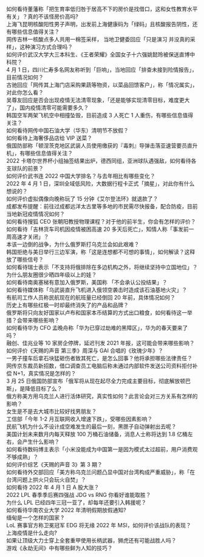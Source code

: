 如何看待董藩称「把生育率低归咎于居高不下的房价是找借口，这和女性教育水平有关」？真的不该怪房价高吗?  
上海飞昆明核酸阳性男子声明，出发前上海健康码为「绿码」且核酸报告阴性，还有哪些信息值得关注？  
网传吉林一核酸点多人共用一棉签采样， 当地卫健委回应「只是演习 并没真的采样」，这种演习方式合理吗？  
如何评价武汉大学大三本科生、《王者荣耀》全国女子十六强姚懿玲被保送直博中科院？  
4 月 1 日，四川仁寿多名网友称听到「巨响」，当地回应「排查未接到险情报告」，目前情况如何？  
古驰回应「网传其上海门店采购果蔬等物资，以菜品回馈客户」，称「情况属实」，对此你怎么看？  
吴尊友回应是否会出现疫情无法清零现象，「还是能够实现清零目标，难度更大了」，国内疫情清零可能需要多久？  
韩国空军两架飞机空中相撞坠毁，目前造成 3 人死亡 1 人重伤，有哪些信息值得关注？  
如何看待网传中国石油大学（华东）清明节不放假？  
如何看待上海奢侈品店给 VIP 送菜？  
俄国防部称「顿涅茨克地区武装人员使用缴获的『毒刺』导弹击落亚速营要员直升机」，有哪些信息值得关注？  
2022 卡塔尔世界杯小组抽签结果出炉，德西同组，亚洲球队遇强敌，如何看待各支球队的前景？  
如何评价武书连 2022 中国大学排名？与去年相比有哪些变化？  
2022 年 4 月 1 日，深圳全域低风险，大数据行程卡正式「摘星」，对此你有什么想说的？  
如何评价虚拟偶像向晚称玩了 15 分钟《艾尔登法环》就退款了？  
成都发布提醒：前往过成都远洋太古里等多地的市民需尽快报备，配合防疫，目前当地新冠疫情情况如何？  
如何看待搜狐 CEO 张朝阳教授物理课程？对于他的前半生，你会有怎样的评价？  
如何看待「吉林货车司机因疫情被困高速 20 多天后死亡」，知情人称「事发前一周高速才关闭」？  
本该一边倒的战争，为什么俄罗斯打乌克兰会如此艰难？  
韩国拒绝与美日举行三边军演，称「这是连想都不可想的事情」，如何解读？这释放了哪些信号？  
如何看待瑞士表示「不支持将俄排除在多边机构之外，将继续坚持中立国地位」？  
为什么朋友圈很少晒四年级以上的娃？  
如何看待南奥塞梯有意加入俄罗斯，美国称 「不会承认公投结果」？  
如何看待媒体称「乌武装直升飞机进入俄领空袭击时造成该石油基地火灾」？  
有航司工作人员称民航现在的航班量已经倒回 20 年前，具体情况如何？  
历史上有哪些红极一时却最终消失了的产品和品牌？  
俄罗斯将只向友好国家以卢布和国家本币结算的方式出口粮食，如何看待这一举措？会带来哪些影响？  
如何看待华为 CFO 孟晚舟称「华为已穿过劫难的黑障区」，华为的春天要来了吗？  
融创、佳兆业等 10 家房企停牌，延迟刊发 2021 年报，这可能会带来哪些影响？  
如何评价《天赐的声音 第三季》周深与 GAI 合唱的《玫瑰少年》？  
一男子撞车后拿石块猛砸伤者致其死亡，是怎么回事？他将承担哪些法律责任？  
网传京东裁员新招数，借口调查员工电脑后称未通过内部软件发送公司资料拒付补偿 N+1，真实情况是怎样的？  
3 月 25 日俄国防部宣布「俄军将从现在起尽全力完成主要目标，彻底解放顿巴斯」，是降低目标了么？  
俄方称美方用乌克兰人进行活体研究，真实性如何？此言论会对三方关系有怎样的影响？  
女生是不是去大城市比较好找男朋友？  
工信部「今年 1-2 月互联网收入增速下跌」，受哪些因素影响？  
民航飞机为什么不设计成空难发生的最后一刻，黑匣子自动弹射出去呢？  
美国计划未来数月内每天释放 100 万桶石油储备，消息人士称将达到 1.8 亿桶左右，会产生什么影响？  
如何看待数码博主表示「小米没能成为中国第一是因为模式太过超前，用户消费观不够成熟」？  
如何评价综艺《天赐的声音 3》第 3 期？  
如何看待外交部回应「美方称乌克兰问题凸显中国对台湾构成严重威胁」，称「在台湾问题上拱火只会玩火自焚」？  
如何看待 2022 年 4 月 1 日 A 股大涨？  
2022 LPL 春季季后赛四强战 JDG vs RNG 你看好谁能取胜？  
为什么 LPL 已经四年三冠一亚了，却每年还要引入韩援呢？  
如何看待华南农业大学 2022 年清明假期放假通知?  
缅甸是一个怎样的国家 ?  
LoL 赛事官方称卫冕冠军 EDG 将无缘 2022 年 MSI，如何评价该战队的表现？  
上海疫情是什么走向?  
如果让顶级大力士穿上全套重甲使用长柄武器，狮虎还有可能战胜人吗？  
游戏《永劫无间》中有哪些鲜为人知的技巧？  
